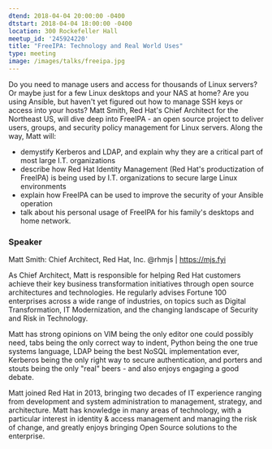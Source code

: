 ```yaml
---
dtend: 2018-04-04 20:00:00 -0400
dtstart: 2018-04-04 18:00:00 -0400
location: 300 Rockefeller Hall
meetup_id: '245924220'
title: "FreeIPA: Technology and Real World Uses"
type: meeting
image: /images/talks/freeipa.jpg
---
```


Do you need to manage users and access for thousands of Linux servers?
Or maybe just for a few Linux desktops and your NAS at home? Are you
using Ansible, but haven't yet figured out how to manage SSH keys or
access into your hosts? Matt Smith, Red Hat's Chief Architect for the
Northeast US, will dive deep into FreeIPA - an open source project to
deliver users, groups, and security policy management for Linux
servers. Along the way, Matt will:

* demystify Kerberos and LDAP, and explain why they are a critical part of most large I.T. organizations
* describe how Red Hat Identity Management (Red Hat's productization
  of FreeIPA) is being used by I.T. organizations to secure large
  Linux environments
* explain how FreeIPA can be used to improve the security of your Ansible operation
* talk about his personal usage of FreeIPA for his family's desktops
  and home network.

### Speaker ###

Matt Smith: Chief Architect, Red Hat, Inc.
@rhmjs | https://mjs.fyi

As Chief Architect, Matt is responsible for helping Red Hat customers
achieve their key business transformation initiatives through open
source architectures and technologies. He regularly advises Fortune
100 enterprises across a wide range of industries, on topics such as
Digital Transformation, IT Modernization, and the changing landscape
of Security and Risk in Technology.

Matt has strong opinions on VIM being the only editor one could
possibly need, tabs being the only correct way to indent, Python being
the one true systems language, LDAP being the best NoSQL
implementation ever, Kerberos being the only right way to secure
authentication, and porters and stouts being the only "real" beers -
and also enjoys engaging a good debate.

Matt joined Red Hat in 2013, bringing two decades of IT experience
ranging from development and system administration to management,
strategy, and architecture.  Matt has knowledge in many areas of
technology, with a particular interest in identity & access management
and managing the risk of change, and greatly enjoys bringing Open
Source solutions to the enterprise.

